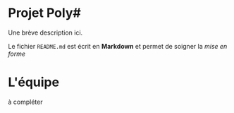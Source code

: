 Projet Poly#
===========

Une brève description ici.

Le fichier `README.md` est écrit en **Markdown**
et permet de soigner la _mise en forme_

L'équipe
===========

à compléter

